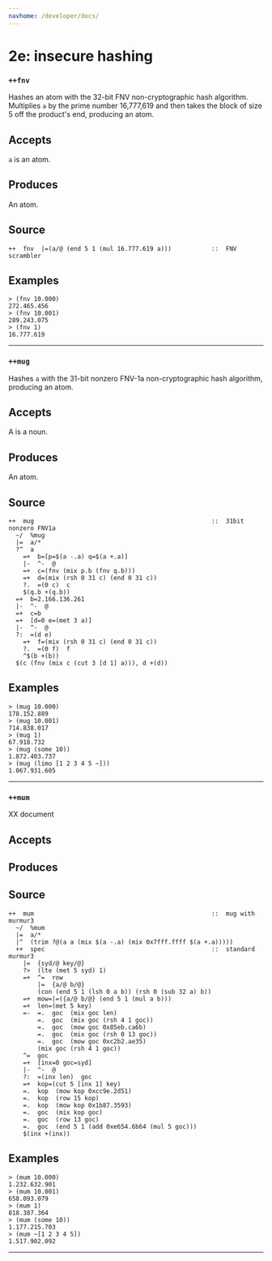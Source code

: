 ```yaml
---
navhome: /developer/docs/
---
```



# 2e: insecure hashing
### `++fnv`

Hashes an atom with the 32-bit FNV non-cryptographic hash algorithm.
Multiplies `a` by the prime number 16,777,619 and then takes the block
of size 5 off the product's end, producing an atom.

Accepts
-------

`a` is an atom.

Produces
--------

An atom.


Source
------

    ++  fnv  |=(a/@ (end 5 1 (mul 16.777.619 a)))           ::  FNV scrambler

Examples
--------

    > (fnv 10.000)
    272.465.456
    > (fnv 10.001)
    289.243.075
    > (fnv 1)
    16.777.619



***
### `++mug`

Hashes `a` with the 31-bit nonzero FNV-1a non-cryptographic hash
algorithm, producing an atom.

Accepts
-------

A is a noun.

Produces
--------

An atom.

Source
------

    ++  mug                                                 ::  31bit nonzero FNV1a
      ~/  %mug
      |=  a/*
      ?^  a
        =+  b=[p=$(a -.a) q=$(a +.a)]
        |-  ^-  @
        =+  c=(fnv (mix p.b (fnv q.b)))
        =+  d=(mix (rsh 0 31 c) (end 0 31 c))
        ?.  =(0 c)  c
        $(q.b +(q.b))
      =+  b=2.166.136.261
      |-  ^-  @
      =+  c=b
      =+  [d=0 e=(met 3 a)]
      |-  ^-  @
      ?:  =(d e)
        =+  f=(mix (rsh 0 31 c) (end 0 31 c))
        ?.  =(0 f)  f
        ^$(b +(b))
      $(c (fnv (mix c (cut 3 [d 1] a))), d +(d))


Examples
--------

    > (mug 10.000)
    178.152.889
    > (mug 10.001)
    714.838.017
    > (mug 1)
    67.918.732
    > (mug (some 10))
    1.872.403.737
    > (mug (limo [1 2 3 4 5 ~]))
    1.067.931.605



***
### `++mum`

XX document

Accepts
-------

Produces
--------

Source
------

    ++  mum                                                 ::  mug with murmur3
      ~/  %mum
      |=  a/*
      |^  (trim ?@(a a (mix $(a -.a) (mix 0x7fff.ffff $(a +.a)))))
      ++  spec                                              ::  standard murmur3
        |=  {syd/@ key/@}
        ?>  (lte (met 5 syd) 1)
        =+  ^=  row
            |=  {a/@ b/@}
            (con (end 5 1 (lsh 0 a b)) (rsh 0 (sub 32 a) b))
        =+  mow=|=({a/@ b/@} (end 5 1 (mul a b)))
        =+  len=(met 5 key)
        =-  =.  goc  (mix goc len)
            =.  goc  (mix goc (rsh 4 1 goc))
            =.  goc  (mow goc 0x85eb.ca6b)
            =.  goc  (mix goc (rsh 0 13 goc))
            =.  goc  (mow goc 0xc2b2.ae35)
            (mix goc (rsh 4 1 goc))
        ^=  goc
        =+  [inx=0 goc=syd]
        |-  ^-  @
        ?:  =(inx len)  goc
        =+  kop=(cut 5 [inx 1] key)
        =.  kop  (mow kop 0xcc9e.2d51)
        =.  kop  (row 15 kop)
        =.  kop  (mow kop 0x1b87.3593)
        =.  goc  (mix kop goc)
        =.  goc  (row 13 goc)
        =.  goc  (end 5 1 (add 0xe654.6b64 (mul 5 goc)))
        $(inx +(inx))


Examples
--------

    > (mum 10.000)
    1.232.632.901
    > (mum 10.001)
    658.093.079
    > (mum 1)
    818.387.364
    > (mum (some 10))
    1.177.215.703
    > (mum ~[1 2 3 4 5])
    1.517.902.092



***
